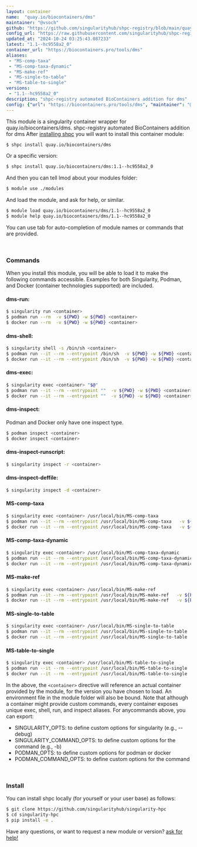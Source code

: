 ```yaml
---
layout: container
name:  "quay.io/biocontainers/dms"
maintainer: "@vsoch"
github: "https://github.com/singularityhub/shpc-registry/blob/main/quay.io/biocontainers/dms/container.yaml"
config_url: "https://raw.githubusercontent.com/singularityhub/shpc-registry/main/quay.io/biocontainers/dms/container.yaml"
updated_at: "2024-10-24 03:25:43.087233"
latest: "1.1--hc9558a2_0"
container_url: "https://biocontainers.pro/tools/dms"
aliases:
 - "MS-comp-taxa"
 - "MS-comp-taxa-dynamic"
 - "MS-make-ref"
 - "MS-single-to-table"
 - "MS-table-to-single"
versions:
 - "1.1--hc9558a2_0"
description: "shpc-registry automated BioContainers addition for dms"
config: {"url": "https://biocontainers.pro/tools/dms", "maintainer": "@vsoch", "description": "shpc-registry automated BioContainers addition for dms", "latest": {"1.1--hc9558a2_0": "sha256:6f1b91fe03e79e3a509c8cf5ec275db845a741960233ec6abf36290307514486"}, "tags": {"1.1--hc9558a2_0": "sha256:6f1b91fe03e79e3a509c8cf5ec275db845a741960233ec6abf36290307514486"}, "docker": "quay.io/biocontainers/dms", "aliases": {"MS-comp-taxa": "/usr/local/bin/MS-comp-taxa", "MS-comp-taxa-dynamic": "/usr/local/bin/MS-comp-taxa-dynamic", "MS-make-ref": "/usr/local/bin/MS-make-ref", "MS-single-to-table": "/usr/local/bin/MS-single-to-table", "MS-table-to-single": "/usr/local/bin/MS-table-to-single"}}
---
```


This module is a singularity container wrapper for quay.io/biocontainers/dms.
shpc-registry automated BioContainers addition for dms
After [installing shpc](#install) you will want to install this container module:


```bash
$ shpc install quay.io/biocontainers/dms
```

Or a specific version:

```bash
$ shpc install quay.io/biocontainers/dms:1.1--hc9558a2_0
```

And then you can tell lmod about your modules folder:

```bash
$ module use ./modules
```

And load the module, and ask for help, or similar.

```bash
$ module load quay.io/biocontainers/dms/1.1--hc9558a2_0
$ module help quay.io/biocontainers/dms/1.1--hc9558a2_0
```

You can use tab for auto-completion of module names or commands that are provided.

<br>

### Commands

When you install this module, you will be able to load it to make the following commands accessible.
Examples for both Singularity, Podman, and Docker (container technologies supported) are included.

#### dms-run:

```bash
$ singularity run <container>
$ podman run --rm  -v ${PWD} -w ${PWD} <container>
$ docker run --rm  -v ${PWD} -w ${PWD} <container>
```

#### dms-shell:

```bash
$ singularity shell -s /bin/sh <container>
$ podman run --it --rm --entrypoint /bin/sh  -v ${PWD} -w ${PWD} <container>
$ docker run --it --rm --entrypoint /bin/sh  -v ${PWD} -w ${PWD} <container>
```

#### dms-exec:

```bash
$ singularity exec <container> "$@"
$ podman run --it --rm --entrypoint ""  -v ${PWD} -w ${PWD} <container> "$@"
$ docker run --it --rm --entrypoint ""  -v ${PWD} -w ${PWD} <container> "$@"
```

#### dms-inspect:

Podman and Docker only have one inspect type.

```bash
$ podman inspect <container>
$ docker inspect <container>
```

#### dms-inspect-runscript:

```bash
$ singularity inspect -r <container>
```

#### dms-inspect-deffile:

```bash
$ singularity inspect -d <container>
```


#### MS-comp-taxa

```bash
$ singularity exec <container> /usr/local/bin/MS-comp-taxa
$ podman run --it --rm --entrypoint /usr/local/bin/MS-comp-taxa   -v ${PWD} -w ${PWD} <container> -c " $@"
$ docker run --it --rm --entrypoint /usr/local/bin/MS-comp-taxa   -v ${PWD} -w ${PWD} <container> -c " $@"
```


#### MS-comp-taxa-dynamic

```bash
$ singularity exec <container> /usr/local/bin/MS-comp-taxa-dynamic
$ podman run --it --rm --entrypoint /usr/local/bin/MS-comp-taxa-dynamic   -v ${PWD} -w ${PWD} <container> -c " $@"
$ docker run --it --rm --entrypoint /usr/local/bin/MS-comp-taxa-dynamic   -v ${PWD} -w ${PWD} <container> -c " $@"
```


#### MS-make-ref

```bash
$ singularity exec <container> /usr/local/bin/MS-make-ref
$ podman run --it --rm --entrypoint /usr/local/bin/MS-make-ref   -v ${PWD} -w ${PWD} <container> -c " $@"
$ docker run --it --rm --entrypoint /usr/local/bin/MS-make-ref   -v ${PWD} -w ${PWD} <container> -c " $@"
```


#### MS-single-to-table

```bash
$ singularity exec <container> /usr/local/bin/MS-single-to-table
$ podman run --it --rm --entrypoint /usr/local/bin/MS-single-to-table   -v ${PWD} -w ${PWD} <container> -c " $@"
$ docker run --it --rm --entrypoint /usr/local/bin/MS-single-to-table   -v ${PWD} -w ${PWD} <container> -c " $@"
```


#### MS-table-to-single

```bash
$ singularity exec <container> /usr/local/bin/MS-table-to-single
$ podman run --it --rm --entrypoint /usr/local/bin/MS-table-to-single   -v ${PWD} -w ${PWD} <container> -c " $@"
$ docker run --it --rm --entrypoint /usr/local/bin/MS-table-to-single   -v ${PWD} -w ${PWD} <container> -c " $@"
```



In the above, the `<container>` directive will reference an actual container provided
by the module, for the version you have chosen to load. An environment file in the
module folder will also be bound. Note that although a container
might provide custom commands, every container exposes unique exec, shell, run, and
inspect aliases. For anycommands above, you can export:

 - SINGULARITY_OPTS: to define custom options for singularity (e.g., --debug)
 - SINGULARITY_COMMAND_OPTS: to define custom options for the command (e.g., -b)
 - PODMAN_OPTS: to define custom options for podman or docker
 - PODMAN_COMMAND_OPTS: to define custom options for the command

<br>

### Install

You can install shpc locally (for yourself or your user base) as follows:

```bash
$ git clone https://github.com/singularityhub/singularity-hpc
$ cd singularity-hpc
$ pip install -e .
```

Have any questions, or want to request a new module or version? [ask for help!](https://github.com/singularityhub/singularity-hpc/issues)